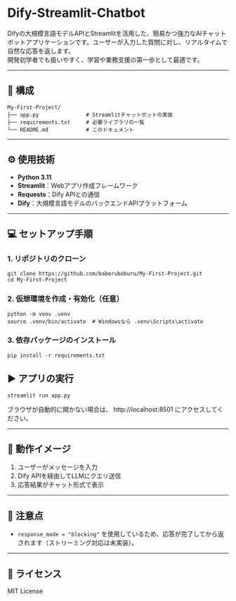 # Dify-Streamlit-Chatbot

Difyの大規模言語モデルAPIとStreamlitを活用した、簡易かつ強力なAIチャットボットアプリケーションです。ユーザーが入力した質問に対し、リアルタイムで自然な応答を返します。  
開発初学者でも扱いやすく、学習や業務支援の第一歩として最適です。

---


## 📁 構成

```
My-First-Project/
├── app.py               # Streamlitチャットボットの実装
├── requirements.txt     # 必要ライブラリの一覧
└── README.md            # このドキュメント
```

---

## ⚙️ 使用技術

- **Python 3.11**
- **Streamlit**：Webアプリ作成フレームワーク
- **Requests**：Dify APIとの通信
- **Dify**：大規模言語モデルのバックエンドAPIプラットフォーム

---

## 💻 セットアップ手順

### 1. リポジトリのクローン

```
git clone https://github.com/baberuboburu/My-First-Project.git
cd My-First-Project
```

### 2. 仮想環境を作成・有効化（任意）

```
python -m venv .venv
source .venv/bin/activate  # Windowsなら .venv\Scripts\activate
```

### 3. 依存パッケージのインストール

```
pip install -r requirements.txt
```


## ▶️ アプリの実行

```
streamlit run app.py
```

ブラウザが自動的に開かない場合は、 http://localhost:8501 にアクセスしてください。

---

## 💬 動作イメージ

1. ユーザーがメッセージを入力
2. Dify APIを経由してLLMにクエリ送信
3. 応答結果がチャット形式で表示

---

## 📌 注意点

- `response_mode = "blocking"` を使用しているため、応答が完了してから返されます（ストリーミング対応は未実装）。

---

## 📝 ライセンス

MIT License